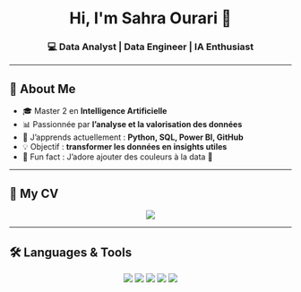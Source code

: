 <h1 align="center">Hi, I'm Sahra Ourari 🌸</h1>
<h3 align="center">💻 Data Analyst | Data Engineer | IA Enthusiast</h3>

---

## 📄 About Me
- 🎓 Master 2 en **Intelligence Artificielle**  
- 📊 Passionnée par **l’analyse et la valorisation des données**  
- 🌱 J’apprends actuellement : **Python, SQL, Power BI, GitHub**  
- 💡 Objectif : **transformer les données en insights utiles**  
- 🌸 Fun fact : J’adore ajouter des couleurs à la data 🌈  

---

## 📄 My CV
<p align="center">
  <a href="https://github.com/saku-bloom/saku-bloom/blob/main/CV_sahra_ourari.pdf">
    <img src="https://img.shields.io/badge/📄%20View%20My%20CV-pink?style=for-the-badge&logo=adobeacrobatreader&logoColor=white&color=ff69b4" />
  </a>
</p>



---

## 🛠️ Languages & Tools
<p align="center">
  <img src="https://img.shields.io/badge/Python-ffb6c1?style=for-the-badge&logo=python&logoColor=white" />
  <img src="https://img.shields.io/badge/SQL-ff69b4?style=for-the-badge&logo=mysql&logoColor=white" />
  <img src="https://img.shields.io/badge/PowerBI-ffb6c1?style=for-the-badge&logo=powerbi&logoColor=black" />
  <img src="https://img.shields.io/badge/Git-ff69b4?style=for-the-badge&logo=git&logoColor=white" />
  <img src="https://img.shields.io/badge/GitHub-ffb6c1?style=for-the-badge&logo=github&logoColor=black" />
</p>
